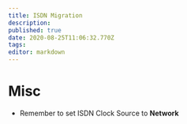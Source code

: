 ```yaml
---
title: ISDN Migration
description: 
published: true
date: 2020-08-25T11:06:32.770Z
tags: 
editor: markdown
---
```


# Misc
- Remember to set ISDN Clock Source to **Network**